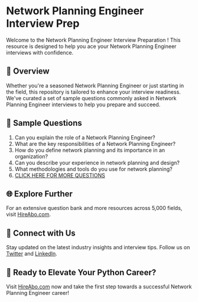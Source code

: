 # Network Planning Engineer Interview Prep

Welcome to the Network Planning Engineer Interview Preparation ! This resource is designed to help you ace your Network Planning Engineer interviews with confidence.

## 🚀 Overview

Whether you're a seasoned Network Planning Engineer or just starting in the field, this repository is tailored to enhance your interview readiness. We've curated a set of sample questions commonly asked in Network Planning Engineer interviews to help you prepare and succeed.

## 📝 Sample Questions

1. Can you explain the role of a Network Planning Engineer?
2. What are the key responsibilities of a Network Planning Engineer?
3. How do you define network planning and its importance in an organization?
4. Can you describe your experience in network planning and design?
5. What methodologies and tools do you use for network planning?
6. [CLICK HERE FOR MORE QUESTIONS](https://hireabo.com/job/0_1_24/Network%20Planning%20Engineer)

## 🌐 Explore Further

For an extensive question bank and more resources across 5,000 fields, visit [HireAbo.com](https://www.hireabo.com).

## 📱 Connect with Us

Stay updated on the latest industry insights and interview tips. Follow us on [Twitter](https://twitter.com/hireabo) and [LinkedIn](https://www.linkedin.com/in/hire-abo-3609972a8/).

## 🚀 Ready to Elevate Your Python Career?

Visit [HireAbo.com](https://www.hireabo.com) now and take the first step towards a successful Network Planning Engineer career!